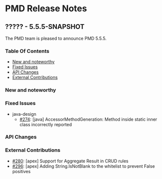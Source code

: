 # PMD Release Notes

## ????? - 5.5.5-SNAPSHOT

The PMD team is pleased to announce PMD 5.5.5.


### Table Of Contents

* [New and noteworthy](#New_and_noteworthy)
* [Fixed Issues](#Fixed_Issues)
* [API Changes](#API_Changes)
* [External Contributions](#External_Contributions)

### New and noteworthy

### Fixed Issues

*   java-design
    *   [#274](https://github.com/pmd/pmd/issues/274): \[java] AccessorMethodGeneration: Method inside static inner class incorrectly reported

### API Changes

### External Contributions

*   [#280](https://github.com/pmd/pmd/pull/280): \[apex] Support for Aggregate Result in CRUD rules
*   [#296](https://github.com/pmd/pmd/pull/296): \[apex] Adding String.IsNotBlank to the whitelist to prevent False positives
